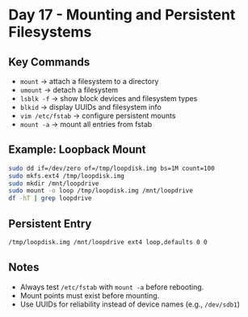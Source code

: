 # Day 17 - Mounting and Persistent Filesystems

## Key Commands
- `mount` -> attach a filesystem to a directory
- `umount` -> detach a filesystem
- `lsblk -f` -> show block devices and filesystem types
- `blkid` -> display UUIDs and filesystem info
- `vim /etc/fstab` -> configure persistent mounts
- `mount -a` -> mount all entries from fstab

## Example: Loopback Mount
```bash
sudo dd if=/dev/zero of=/tmp/loopdisk.img bs=1M count=100
sudo mkfs.ext4 /tmp/loopdisk.img
sudo mkdir /mnt/loopdrive
sudo mount -o loop /tmp/loopdisk.img /mnt/loopdrive
df -hT | grep loopdrive
```

## Persistent Entry
```bash
/tmp/loopdisk.img /mnt/loopdrive ext4 loop,defaults 0 0
```

## Notes
- Always test `/etc/fstab` with `mount -a` before rebooting.
- Mount points must exist before mounting.
- Use UUIDs for reliability instead of device names (e.g., `/dev/sdb1`)
